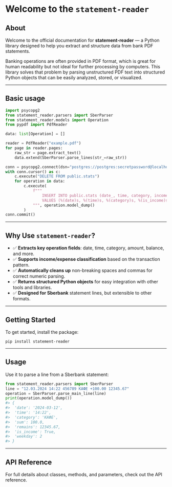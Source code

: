 # Welcome to the `statement-reader`

## About

Welcome to the official documentation for **statement-reader** — a Python library designed to help you extract and structure data from bank PDF statements.

Banking operations are often provided in PDF format, which is great for human readability but not ideal for further processing by computers. This library solves that problem by parsing unstructured PDF text into structured Python objects that can be easily analyzed, stored, or visualized.

---

## Basic usage

```python
import psycopg2
from statement_reader.parsers import SberParser
from statement_reader.models import Operation
from pypdf import PdfReader

data: list[Operation] = []

reader = PdfReader("example.pdf")
for page in reader.pages:
    raw_str = page.extract_text()
    data.extend(SberParser.parse_lines(str_=raw_str))

conn = psycopg2.connect(dsn="postgres://postgres:secretpassword@localhost:15432/postgres")
with conn.cursor() as c:
    c.execute("DELETE FROM public.stats")
    for operation in data:
        c.execute(
            f"""
                INSERT INTO public.stats (date_, time, category, income, remains, sum, weekday)
                VALUES (%(date)s, %(time)s, %(category)s, %(is_income)s, %(remains)s, %(sum)s, %(weekday)s);
            """, operation.model_dump()
        )
conn.commit()
```

---

## Why Use `statement-reader`?

- ✅ **Extracts key operation fields**: date, time, category, amount, balance, and more.
- ✅ **Supports income/expense classification** based on the transaction pattern.
- ✅ **Automatically cleans up** non-breaking spaces and commas for correct numeric parsing.
- ✅ **Returns structured Python objects** for easy integration with other tools and libraries.
- ✅ **Designed for Sberbank** statement lines, but extensible to other formats.

---

## Getting Started

To get started, install the package:

```commandline
pip install statement-reader
```

---

## Usage

Use it to parse a line from a Sberbank statement:

```python
from statement_reader.parsers import SberParser
line = "12.03.2024 14:22 456789 КАФЕ +100.00 12345.67" 
operation = SberParser.parse_main_line(line)
print(operation.model_dump())
#> {
#>  'date': '2024-03-12',
#>  'time': '14:22',
#>  'category': 'КАФЕ',
#>  'sum': 100.0,
#>  'remains': 12345.67,
#>  'is_income': True,
#>  'weekday': 2
#> }
```

---

## API Reference

For full details about classes, methods, and parameters, check out the API reference.
